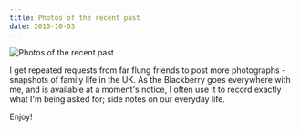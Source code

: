 ```yaml
---
title: Photos of the recent past
date: 2010-10-03
---
```


![Photos of the recent past](https://source.unsplash.com/ZYYS1kapOm8/1600x900)

I get repeated requests from far flung friends to post more photographs - snapshots of family life in the UK. As the Blackberry goes everywhere with me, and is available at a moment's notice, I often use it to record exactly what I'm being asked for; side notes on our everyday life.

Enjoy!
